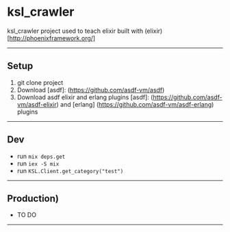 # ksl_crawler
ksl_crawler project used to teach elixir
built with (elixir) [http://phoenixframework.org/]
________________________________________________
## Setup
1. git clone project
2. Download [asdf]: (https://github.com/asdf-vm/asdf)
3. Download asdf elixir and erlang plugins [asdf]: (https://github.com/asdf-vm/asdf-elixir) and [erlang] (https://github.com/asdf-vm/asdf-erlang) plugins

________________________________________________

## Dev
* run `mix deps.get`
* run `iex -S mix`
* run `KSL.Client.get_category("test")`
________________________________________________

## Production)
* TO DO
________________________________________________

